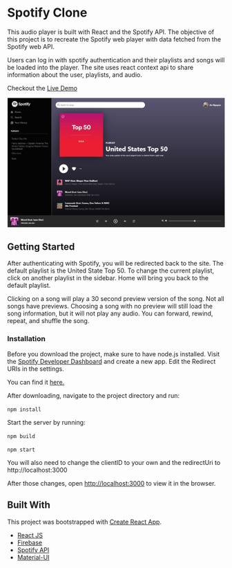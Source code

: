 # Spotify Clone

This audio player is built with React and the Spotify API. The objective of this project is to recreate the Spotify web player with data fetched from the Spotify web API. 

Users can log in with spotify authentication and their playlists and songs will be loaded into the player. The site uses react context api to share information about the user, playlists, and audio.

Checkout the [Live Demo](https://spotify-clone-e2cf6.web.app/)

![Homepage](images/audioPlayer.JPG)

## Getting Started

After authenticating with Spotify, you will be redirected back to the site. The default playlist is the United State Top 50. To change the current playlist, click on another playlist in the sidebar. Home will bring you back to the default playlist.

Clicking on a song will play a 30 second preview version of the song. Not all songs have previews. Choosing a song with no preview will still load the song information, but it will not play any audio. You can forward, rewind, repeat, and shuffle the song.

### Installation
Before you download the project, make sure to have node.js installed. Visit the [Spotify Developer Dashboard](https://developer.spotify.com/dashboard/applications) and create a new app. Edit the Redirect URIs in the settings.

You can find it [here.](https://nodejs.org/en/download/)

After downloading, navigate to the project directory and run:

`npm install`

Start the server by running:

`npm build`

`npm start`

You will also need to change the clientID to your own and the redirectUri to http://localhost:3000

After those changes, open [http://localhost:3000](http://localhost:3000) to view it in the browser.

## Built With

This project was bootstrapped with [Create React App](https://github.com/facebook/create-react-app).

* [React JS](https://reactjs.org/)
* [Firebase](https://firebase.google.com/)
* [Spotify API](https://developer.spotify.com/)
* [Material-UI](https://material-ui.com/)
